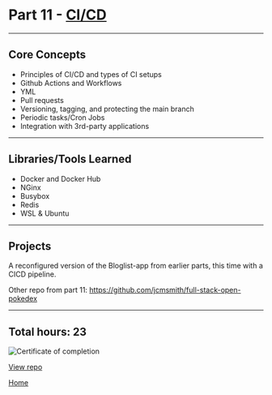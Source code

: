 # Part 11 - [CI/CD](https://fullstackopen.com/en/part11/)

---

## Core Concepts

- Principles of CI/CD and types of CI setups
- Github Actions and Workflows
- YML
- Pull requests
- Versioning, tagging, and protecting the main branch
- Periodic tasks/Cron Jobs
- Integration with 3rd-party applications

---

## Libraries/Tools Learned

- Docker and Docker Hub
- NGinx
- Busybox
- Redis
- WSL & Ubuntu

---

## Projects

A reconfigured version of the Bloglist-app from earlier parts, this time with a CICD pipeline.

Other repo from part 11:
https://github.com/jcmsmith/full-stack-open-pokedex

---

## Total hours: 23

![Certificate of completion](https://imgur.com/C8JDbL5.png)

[View repo](https://github.com/jcmsmith/FSO/tree/main/Part11)

[Home](https://github.com/jcmsmith/FSO)
